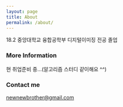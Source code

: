 ```yaml
---
layout: page
title: About
permalink: /about/
---
```

18.2 중앙대학교 융합공학부 디지털이미징 전공 졸업

### More Information

현 취업준비 중...(알고리즘 스터디 같이해요 ^^)

### Contact me

[newnewbrother@gmail.com](mailto:newnewbrother@gmail.com)
